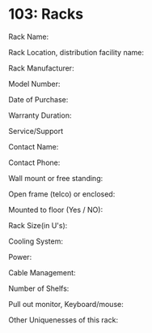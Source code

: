 # 103: Racks

Rack Name:

Rack Location, distribution facility name:

Rack Manufacturer:

Model Number:

Date of Purchase:

Warranty Duration:

Service/Support

Contact Name:

Contact Phone:

Wall mount or free standing:

Open frame (telco) or enclosed:

Mounted to floor (Yes / NO):

Rack Size(in U's):

Cooling System:

Power:

Cable Management:

Number of Shelfs:

Pull out monitor, Keyboard/mouse:

Other Uniquenesses of this rack:
